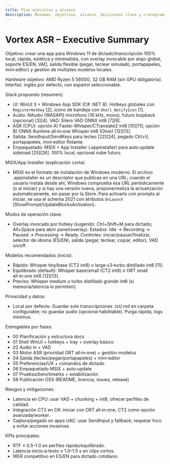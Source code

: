 ```yaml
---
title: Plan ejecutivo y alcance
description: Resumen, objetivos, alcance, decisiones clave y cronograma
---
```


# Vortex ASR – Executive Summary

Objetivo: crear una app para Windows 11 de dictado/transcripción 100% local, rápida, estética y minimalista, con overlay invocable por atajo global, soporte ES/EN, VAD, salida flexible (pegar, teclear simulado, portapapeles, mini‑editor) y gestión de múltiples modelos locales.

Hardware objetivo: AMD Ryzen 5 5600G, 32 GB RAM (sin GPU obligatoria). Interfaz: inglés por defecto, con español seleccionable.

Stack propuesto (resumen):
- UI: WinUI 3 + Windows App SDK (C# .NET 8). Hotkeys globales con `RegisterHotKey` [2], icono de bandeja con `Shell_NotifyIcon` [1].
- Audio: NAudio (WASAPI) micrófono (16 kHz, mono), futuro loopback (opcional) [3][4]. VAD: Silero VAD ONNX int8 [7][9].
- ASR (CPU): opción A) Faster‑Whisper/CTranslate2 int8 [10][11]; opción B) ONNX Runtime all‑in‑one Whisper int8 (Olive) [12][13].
- Salida: SendInput/SendKeys para tecleo [22][24], pegado Ctrl+V, portapapeles, mini‑editor flotante.
- Empaquetado: MSIX + App Installer (.appinstaller) para auto‑update sideload [25][26]. 100% local; opcional nube futuro.

MSIX/App Installer (explicación corta):
- MSIX es el formato de instalación de Windows moderno. El archivo .appinstaller es un descriptor que publicas en una URL; cuando el usuario instala desde ahí, Windows comprueba esa URL periódicamente (o al iniciar) y si hay una versión nueva, propone/realiza la actualización automáticamente, sin pasar por la Store. Para activarlo con prompts al iniciar, se usa el schema 2021 con atributos `OnLaunch` (ShowPrompt/UpdateBlocksActivation).

Modos de operación clave:
- Overlay invocado por hotkey (sugerido: Ctrl+Shift+M para dictado; Alt+Space para abrir panel/overlay). Estados: Idle → Recording → Paused → Processing → Ready. Controles: iniciar/pausar/finalizar, selector de idioma (ES/EN), salida (pegar, teclear, copiar, editor), VAD on/off.

Modelos recomendados (inicio):
- Rápido: Whisper tiny/base (CT2 int8) o large‑v3‑turbo distillado int8 [11].
- Equilibrado (default): Whisper base/small (CT2 int8) o ORT small all‑in‑one int8 [12][13].
- Preciso: Whisper medium o turbo distillado grande int8 (si memoria/latencia lo permiten).

Privacidad y datos:
- Local por defecto. Guardar solo transcripciones .txt/.md en carpeta configurable; no guardar audio (opcional habilitable). Purga rápida, logs mínimos.

Entregables por fases:
- 00 Planificación y estructura docs
- 01 Shell WinUI + hotkeys + tray + overlay básico
- 02 Audio in + VAD
- 03 Motor ASR (prioridad ORT all‑in‑one) + gestión modelos
- 04 Salida (tecleo/pegar/portapapeles) + mini‑editor
- 05 Preferencias/UX + comandos de dictado
- 06 Empaquetado MSIX + auto‑update
- 07 Pruebas/benchmarks + estabilización
- 08 Publicación OSS (README, licencia, issues, release)

Riesgos y mitigaciones:
- Latencia en CPU: usar VAD + chunking + int8; ofrecer perfiles de calidad.
- Integración CT2 en C#: iniciar con ORT all‑in‑one; CT2 como opción avanzada/worker.
- Captura/pegado en apps UAC: usar SendInput y fallback; respetar foco y evitar acciones invasivas.

KPIs principales:
- RTF ≤ 0.5–1.0 en perfiles rápido/equilibrado.
- Latencia inicio‑a‑texto ≤ 1.0–1.5 s en clips cortos.
- WER competitivo en ES/EN para dictado cotidiano.
